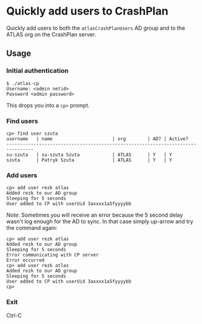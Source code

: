 # Quickly add users to CrashPlan

Quickly add users to both the `atlasCrashPlanUsers` AD group and to the ATLAS org on the CrashPlan server.

## Usage

### Initial authentication

```
$ ./atlas-cp
Username: <admin netid>
Password <admin password>
```

This drops you into a `cp>` prompt.

### Find users

```
cp> find user szuta
username   | name                      | org        | AD? | Active?
--------------------------------------------------------------------------------
su-szuta   | su-szuta Szuta            | ATLAS      | Y   | Y
szuta      | Patryk Szuta              | ATLAS      | Y   | Y
```

### Add users
```
cp> add user rezk atlas
Added rezk to our AD group
Sleeping for 5 seconds
User added to CP with userUid 3axxxx1a5fyyyybb
```

*Note*: Sometimes you will receive an error because the 5 second delay wasn't log enough for the AD to sync.
In that case simply up-arrow and try the command again:

```
cp> add user rezk atlas
Added rezk to our AD group
Sleeping for 5 seconds
Error communicating with CP server
Error occurred
cp> add user rezk atlas
Added rezk to our AD group
Sleeping for 5 seconds
User added to CP with userUid 3axxxx1a5fyyyybb 
cp>
```

### Exit
Ctrl-C
